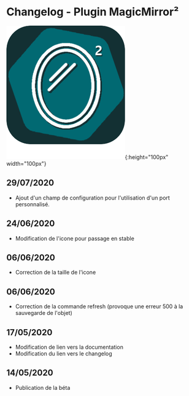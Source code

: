 # Changelog - Plugin MagicMirror²

![Icon](magicmirror2_icon.png){:height="100px" width="100px"}

## 29/07/2020

- Ajout d'un champ de configuration pour l'utilisation d'un port personnalisé.

## 24/06/2020

- Modification de l'icone pour passage en stable

## 06/06/2020

- Correction de la taille de l'icone


## 06/06/2020

- Correction de la commande refresh (provoque une erreur 500 à la sauvegarde de l'objet)

## 17/05/2020

- Modification de lien vers la documentation
- Modification du lien vers le changelog

## 14/05/2020

- Publication de la béta